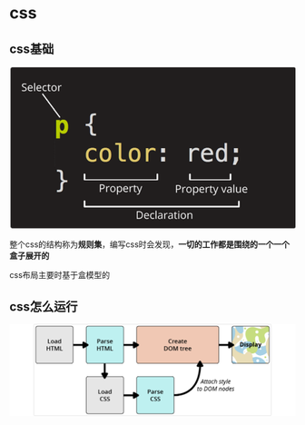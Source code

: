 # css

## css基础

![image-20231108161051598](https://raw.githubusercontent.com/asdleooooo/cloudimg/master/img/image-20231108161051598.png)

整个css的结构称为**规则集**，编写css时会发现，**一切的工作都是围绕的一个一个盒子展开的**

css布局主要时基于盒模型的

## css怎么运行

![image-20231108095653328](https://raw.githubusercontent.com/asdleooooo/cloudimg/master/img/image-20231108095653328.png)